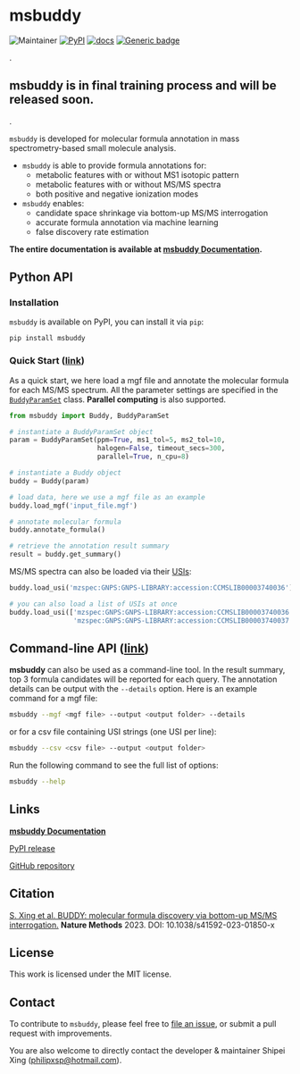# msbuddy
![Maintainer](https://img.shields.io/badge/maintainer-Shipei_Xing-blue)
[![PyPI](https://img.shields.io/pypi/v/msbuddy?color=green)](https://pypi.org/project/msbuddy/)
[![docs](https://readthedocs.org/projects/msbuddy/badge/?version=latest)](https://msbuddy.readthedocs.io/en/latest/?badge=latest)
[![Generic badge](https://img.shields.io/badge/msbuddy-mass_spec_tools-<COLOR>.svg)](https://github.com/Philipbear/msbuddy)

.
## msbuddy is in final training process and will be released soon.
.


`msbuddy` is developed for molecular formula annotation in mass spectrometry-based small molecule analysis.
* `msbuddy` is able to provide formula annotations for:
  * metabolic features with or without MS1 isotopic pattern 
  * metabolic features with or without MS/MS spectra
  * both positive and negative ionization modes
* `msbuddy` enables:
  * candidate space shrinkage via bottom-up MS/MS interrogation
  * accurate formula annotation via machine learning
  * false discovery rate estimation

**The entire documentation is available at [msbuddy Documentation](https://msbuddy.readthedocs.io/en/latest/).**

## Python API

### Installation
`msbuddy` is available on PyPI, you can install it via `pip`:

```commandline
pip install msbuddy
```

### Quick Start ([link](https://msbuddy.readthedocs.io/en/latest/quickstart.html))

As a quick start, we here load a mgf file and annotate the molecular formula for each MS/MS spectrum.
All the parameter settings are specified in the [`BuddyParamSet`](https://msbuddy.readthedocs.io/en/latest/pyapi.html#msbuddy.BuddyParamSet) class.
**Parallel computing** is also supported.

```python
from msbuddy import Buddy, BuddyParamSet

# instantiate a BuddyParamSet object
param = BuddyParamSet(ppm=True, ms1_tol=5, ms2_tol=10,
                      halogen=False, timeout_secs=300,
                      parallel=True, n_cpu=8)

# instantiate a Buddy object
buddy = Buddy(param)

# load data, here we use a mgf file as an example
buddy.load_mgf('input_file.mgf')

# annotate molecular formula
buddy.annotate_formula()

# retrieve the annotation result summary
result = buddy.get_summary()
```

MS/MS spectra can also be loaded via their [USIs](https://www.biorxiv.org/content/10.1101/2020.05.09.086066v2):
```python
buddy.load_usi('mzspec:GNPS:GNPS-LIBRARY:accession:CCMSLIB00003740036')

# you can also load a list of USIs at once
buddy.load_usi(['mzspec:GNPS:GNPS-LIBRARY:accession:CCMSLIB00003740036',
                'mzspec:GNPS:GNPS-LIBRARY:accession:CCMSLIB00003740037'])
```

## Command-line API ([link](https://msbuddy.readthedocs.io/en/latest/cmdapi.html))

**msbuddy** can also be used as a command-line tool.
In the result summary, top 3 formula candidates will be reported for each query.
The annotation details can be output with the `--details` option.
Here is an example command for a mgf file:
```bash
msbuddy --mgf <mgf file> --output <output folder> --details
```
or for a csv file containing USI strings (one USI per line):
```bash
msbuddy --csv <csv file> --output <output folder>
```
Run the following command to see the full list of options:
```bash
msbuddy --help
```

## Links
[**msbuddy Documentation**](https://msbuddy.readthedocs.io/en/latest/)

[PyPI release](https://pypi.org/project/msbuddy/)

[GitHub repository](https://github.com/Philipbear/msbuddy)

## Citation
[S. Xing et al. BUDDY: molecular formula discovery via bottom-up MS/MS interrogation.](https://doi.org/10.1038/s41592-023-01850-x) **Nature Methods** 2023. DOI: 10.1038/s41592-023-01850-x

## License
This work is licensed under the MIT license.

## Contact
To contribute to `msbuddy`, please feel free to [file an issue](https://github.com/Philipbear/msbuddy/issues), or submit a pull request with improvements.

You are also welcome to directly contact the developer & maintainer Shipei Xing (philipxsp@hotmail.com).
